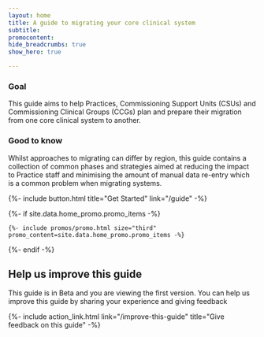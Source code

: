```yaml
---
layout: home
title: A guide to migrating your core clinical system
subtitle: 
promocontent: 
hide_breadcrumbs: true
show_hero: true

---
```


### Goal
This guide aims to help Practices, Commissioning Support Units (CSUs) and Commissioning Clinical Groups (CCGs) plan and prepare their migration from one core clinical system to another. 

### Good to know
Whilst approaches to migrating can differ by region, this guide contains a collection of common phases and strategies 
aimed at reducing the impact to Practice staff and minimising the amount of manual data re-entry which is a common problem when migrating systems.


{%- include button.html title="Get Started" link="/guide" -%}

{%- if site.data.home_promo.promo_items -%}

    {%- include promos/promo.html size="third" promo_content=site.data.home_promo.promo_items -%}

{%- endif -%}

## Help us improve this guide

This guide is in Beta and you are viewing the first version. You can help us improve this guide by sharing your experience and giving feedback

{%- include action_link.html link="/improve-this-guide" title="Give feedback on this guide" -%}


